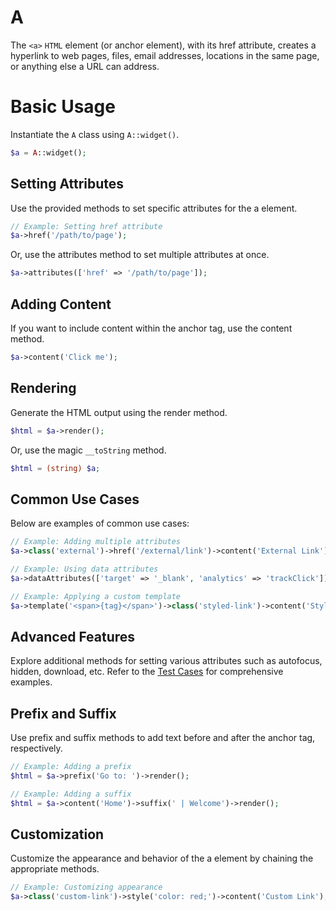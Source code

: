 # A

The `<a>` `HTML` element (or anchor element), with its href attribute, creates a hyperlink to web pages, files, email
addresses, locations in the same page, or anything else a URL can address.

# Basic Usage

Instantiate the `A` class using `A::widget()`.

```php
$a = A::widget();
```

## Setting Attributes

Use the provided methods to set specific attributes for the a element.

```php
// Example: Setting href attribute
$a->href('/path/to/page');
```

Or, use the attributes method to set multiple attributes at once.

```php
$a->attributes(['href' => '/path/to/page']);
```

## Adding Content
If you want to include content within the anchor tag, use the content method.

```php
$a->content('Click me');
```

## Rendering
Generate the HTML output using the render method.

```php
$html = $a->render();
```

Or, use the magic `__toString` method.

```php
$html = (string) $a;
```

## Common Use Cases

Below are examples of common use cases:

```php
// Example: Adding multiple attributes
$a->class('external')->href('/external/link')->content('External Link');

// Example: Using data attributes
$a->dataAttributes(['target' => '_blank', 'analytics' => 'trackClick']);

// Example: Applying a custom template
$a->template('<span>{tag}</span>')->class('styled-link')->content('Styled Link');
```

## Advanced Features

Explore additional methods for setting various attributes such as autofocus, hidden, download, etc. Refer to the 
[Test Cases](https://github.com/php-forge/html/blob/main/tests/A/RenderTest.php) for comprehensive examples.

## Prefix and Suffix

Use prefix and suffix methods to add text before and after the anchor tag, respectively.

```php
// Example: Adding a prefix
$html = $a->prefix('Go to: ')->render();

// Example: Adding a suffix
$html = $a->content('Home')->suffix(' | Welcome')->render();
```

## Customization
Customize the appearance and behavior of the a element by chaining the appropriate methods.

```php
// Example: Customizing appearance
$a->class('custom-link')->style('color: red;')->content('Custom Link');
